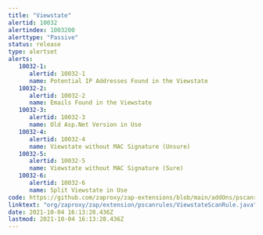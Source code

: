 ```yaml
---
title: "Viewstate"
alertid: 10032
alertindex: 1003200
alerttype: "Passive"
status: release
type: alertset
alerts:
   10032-1:
      alertid: 10032-1
      name: Potential IP Addresses Found in the Viewstate
   10032-2:
      alertid: 10032-2
      name: Emails Found in the Viewstate
   10032-3:
      alertid: 10032-3
      name: Old Asp.Net Version in Use
   10032-4:
      alertid: 10032-4
      name: Viewstate without MAC Signature (Unsure)
   10032-5:
      alertid: 10032-5
      name: Viewstate without MAC Signature (Sure)
   10032-6:
      alertid: 10032-6
      name: Split Viewstate in Use
code: https://github.com/zaproxy/zap-extensions/blob/main/addOns/pscanrules/src/main/java/org/zaproxy/zap/extension/pscanrules/ViewstateScanRule.java
linktext: "org/zaproxy/zap/extension/pscanrules/ViewstateScanRule.java"
date: 2021-10-04 16:13:28.436Z
lastmod: 2021-10-04 16:13:28.436Z
---
```

